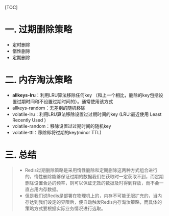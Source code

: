 [TOC]

# 一. 过期删除策略
- 定时删除
- 惰性删除
- 定期删除

# 二. 内存淘汰策略
- **allkeys-lru**：利用LRU算法移除任何key （和上一个相比，删除的key包括设置过期时间和不设置过期时间的）。通常使用该方式
- allkeys-random：无差别的随机移除
- volatile-lru：利用LRU算法移除设置过过期时间的key (LRU:最近使用 Least Recently Used ) 
- volatile-random：移除设置过过期时间的随机key 
- volatile-ttl：移除即将过期的key(minor TTL) 

# 三. 总结
> - Redis过期删除策略是采用惰性删除和定期删除这两种方式组合进行的，惰性删除能够保证过期的数据我们在获取时一定获取不到，而定期删除设置合适的频率，则可以保证无效的数据及时得到释放，而不会一直占用内存数据。
> - 但是我们说Redis是部署在物理机上的，内存不可能无限扩充的，当内存达到我们设定的界限后，便自动触发Redis内存淘汰策略，而具体的策略方式要根据实际业务情况进行选取。